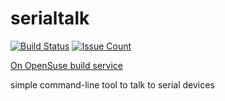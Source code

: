# serialtalk

[![Build Status](https://travis-ci.org/BGO-OD/serialtalk.svg?branch=master)](https://travis-ci.org/BGO-OD/serialtalk)
[![Issue Count](https://codeclimate.com/github/BGO-OD/serialtalk/badges/issue_count.svg)](https://codeclimate.com/github/BGO-OD/serialtalk)

[On OpenSuse build service](https://build.opensuse.org/package/show/home:JHannappel/serialtalk)

simple command-line tool to talk to serial devices


